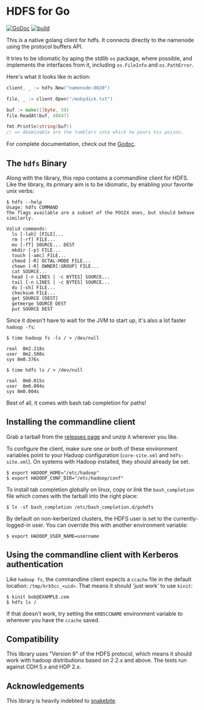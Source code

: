 HDFS for Go
===========

[![GoDoc](https://godoc.org/github.com/tanlinhnd/hdfs/web?status.svg)](https://godoc.org/github.com/tanlinhnd/hdfs) [![build](https://travis-ci.org/tanlinhnd/hdfs.svg?branch=master)](https://travis-ci.org/tanlinhnd/hdfs)

This is a native golang client for hdfs. It connects directly to the namenode using
the protocol buffers API.

It tries to be idiomatic by aping the stdlib `os` package, where possible, and
implements the interfaces from it, including `os.FileInfo` and `os.PathError`.

Here's what it looks like in action:

```go
client, _ := hdfs.New("namenode:8020")

file, _ := client.Open("/mobydick.txt")

buf := make([]byte, 59)
file.ReadAt(buf, 48847)

fmt.Println(string(buf))
// => Abominable are the tumblers into which he pours his poison.
```

For complete documentation, check out the [Godoc][1].

The `hdfs` Binary
-----------------

Along with the library, this repo contains a commandline client for HDFS. Like
the library, its primary aim is to be idiomatic, by enabling your favorite unix
verbs:


    $ hdfs --help
    Usage: hdfs COMMAND
    The flags available are a subset of the POSIX ones, but should behave similarly.

    Valid commands:
      ls [-lah] [FILE]...
      rm [-rf] FILE...
      mv [-fT] SOURCE... DEST
      mkdir [-p] FILE...
      touch [-amc] FILE...
      chmod [-R] OCTAL-MODE FILE...
      chown [-R] OWNER[:GROUP] FILE...
      cat SOURCE...
      head [-n LINES | -c BYTES] SOURCE...
      tail [-n LINES | -c BYTES] SOURCE...
      du [-sh] FILE...
      checksum FILE...
      get SOURCE [DEST]
      getmerge SOURCE DEST
      put SOURCE DEST

Since it doesn't have to wait for the JVM to start up, it's also a lot faster
`hadoop -fs`:

    $ time hadoop fs -ls / > /dev/null

    real  0m2.218s
    user  0m2.500s
    sys 0m0.376s

    $ time hdfs ls / > /dev/null

    real  0m0.015s
    user  0m0.004s
    sys 0m0.004s

Best of all, it comes with bash tab completion for paths!

Installing the commandline client
---------------------------------

Grab a tarball from the [releases page](https://github.com/tanlinhnd/hdfs/releases)
and unzip it wherever you like.

To configure the client, make sure one or both of these environment variables
point to your Hadoop configuration (`core-site.xml` and `hdfs-site.xml`). On
systems with Hadoop installed, they should already be set.

    $ export HADOOP_HOME="/etc/hadoop"
    $ export HADOOP_CONF_DIR="/etc/hadoop/conf"

To install tab completion globally on linux, copy or link the `bash_completion`
file which comes with the tarball into the right place:

    $ ln -sT bash_completion /etc/bash_completion.d/gohdfs

By default on non-kerberized clusters, the HDFS user is set to the
currently-logged-in user. You can override this with another environment
variable:

    $ export HADOOP_USER_NAME=username

Using the commandline client with Kerberos authentication
---------------------------------------------------------

Like `hadoop fs`, the commandline client expects a `ccache` file in the default
location: `/tmp/krb5cc_<uid>`. That means it should 'just work' to use `kinit`:

    $ kinit bob@EXAMPLE.com
    $ hdfs ls /

If that doesn't work, try setting the `KRB5CCNAME` environment variable to
wherever you have the `ccache` saved.

Compatibility
-------------

This library uses "Version 9" of the HDFS protocol, which means it should work
with hadoop distributions based on 2.2.x and above. The tests run against CDH
5.x and HDP 2.x.

Acknowledgements
----------------

This library is heavily indebted to [snakebite][3].

[1]: https://godoc.org/github.com/tanlinhnd/hdfs
[2]: https://golang.org/doc/install
[3]: https://github.com/spotify/snakebite
